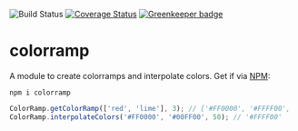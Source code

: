 ![Build Status](https://travis-ci.com/terrestris/colorramp.svg?branch=master)
[![Coverage Status](https://coveralls.io/repos/github/terrestris/colorramp/badge.svg?branch=master)](https://coveralls.io/github/terrestris/colorramp?branch=master)
[![Greenkeeper badge](https://badges.greenkeeper.io/terrestris/geostyler.svg)](https://greenkeeper.io/)

# colorramp

A module to create colorramps and interpolate colors.
Get if via [NPM](https://www.npmjs.com/package/colorramp):

```
npm i colorramp
```

```javascript
ColorRamp.getColorRamp(['red', 'lime'], 3); // ['#FF0000', '#FFFF00', '#00FF00']
ColorRamp.interpolateColors('#FF0000', '#00FF00', 50); // '#FFFF00'
```

